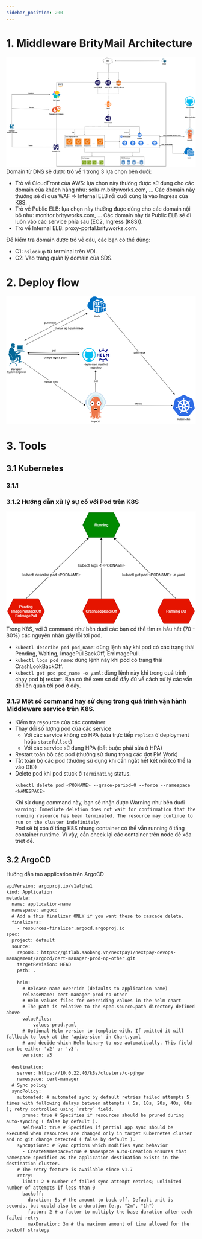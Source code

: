 ```yaml
---
sidebar_position: 200
---
```


# 1. Middleware BrityMail Architecture
![MD BrityMail Architecture](../img/MD-BrityMail-Architecture-v3.png)
Domain từ DNS sẽ được trỏ về 1 trong 3 lựa chọn bên dưới:
- Trỏ về CloudFront của AWS: lựa chọn này thường được sử dụng cho các domain của khách hàng như: solu-m.brityworks.com, ... Các domain này thường sẽ đi qua WAF => Internal ELB rồi cuối cùng là vào Ingress của K8S.
- Trỏ về Public ELB: lựa chọn này thường được dùng cho các domain nội bộ như: monitor.brityworks.com, ... Các domain này từ Public ELB sẽ đi luôn vào các service phía sau (EC2, Ingress (K8S)).
- Trỏ về Internal ELB: proxy-portal.brityworks.com.        

Để kiểm tra domain được trỏ về đâu, các bạn có thể dùng:

- C1: `nslookup` từ terminal trên VDI.
- C2: Vào trang quản lý domain của SDS.
# 2. Deploy flow
![MD BrityMail Architecture](../img/deploy-flow.png)      
# 3. Tools
## 3.1 Kubernetes
### 3.1.1 
### 3.1.2 Hướng dẫn xử lý sự cố với Pod trên K8S
![MD BrityMail Architecture](../img/pillar-to-solve-pod.png)        
Trong K8S, với 3 command như bên dưới các bạn có thể tìm ra hầu hết (70 - 80%) các nguyên nhân gây lỗi tới pod.
- `kubectl describe pod pod_name`: dùng lệnh này khi pod có các trạng thái Pending, Waiting, ImagePullBackOff, ErrImagePull.
- `kubectl logs pod_name`: dùng lệnh này khi pod có trạng thái CrashLookBackOff.
- `kubectl get pod pod_name -o yaml`: dùng lệnh này khi trong quá trình chạy pod bị restart.
Bạn có thể xem sơ đồ đầy đủ về cách xử lý các vấn đề liên quan tới pod ở đây.
### 3.1.3 Một số command hay sử dụng trong quá trình vận hành Middleware service trên K8S.
- Kiểm tra resource của các container
- Thay đổi số lượng pod của các service
    - Với các service không có HPA (sửa trực tiếp `replica` ở deployment hoặc `statefullset`)
    - Với các service sử dụng HPA (bắt buộc phải sửa ở HPA)
- Restart toàn bộ các pod (thường sử dụng trong các đợt PM Work)
- Tắt toàn bộ các pod (thường sử dụng khi cần ngắt hết kết nối (có thể là vào DB))
- Delete pod khi pod stuck ở `Terminating` status.
    ```
    kubectl delete pod <PODNAME> --grace-period=0 --force --namespace <NAMESPACE>
    ```
    Khi sử dụng command này, bạn sẽ nhận được Warning như bên dưới    
    `warning: Immediate deletion does not wait for confirmation that the running resource has been terminated. The resource may continue to run on the cluster indefinitely.`    
    Pod sẽ bị xóa ở tầng K8S nhưng container có thể vẫn running ở tầng container runtime. Vì vậy, cần check lại các container trên node để xóa triệt để.     


## 3.2 ArgoCD
Hướng dẫn tạo application trên ArgoCD
```
apiVersion: argoproj.io/v1alpha1
kind: Application
metadata:
  name: application-name
  namespace: argocd
  # Add a this finalizer ONLY if you want these to cascade delete.
  finalizers:
    - resources-finalizer.argocd.argoproj.io
spec:
  project: default
  source:
    repoURL: https://gitlab.saobang.vn/nextpay1/nextpay-devops-management/argocd/cert-manager-prod-np-other.git
    targetRevision: HEAD
    path: .

    helm:
      # Release name override (defaults to application name)
      releaseName: cert-manager-prod-np-other
      # Helm values files for overriding values in the helm chart
      # The path is relative to the spec.source.path directory defined above
      valueFiles:
        - values-prod.yaml
      # Optional Helm version to template with. If omitted it will fallback to look at the 'apiVersion' in Chart.yaml
      # and decide which Helm binary to use automatically. This field can be either 'v2' or 'v3'.
      version: v3

  destination:
    server: https://10.0.22.40/k8s/clusters/c-pjhgw
    namespace: cert-manager
  # Sync policy
  syncPolicy:
    automated: # automated sync by default retries failed attempts 5 times with following delays between attempts ( 5s, 10s, 20s, 40s, 80s ); retry controlled using `retry` field.
      prune: true # Specifies if resources should be pruned during auto-syncing ( false by default ).
      selfHeal: true # Specifies if partial app sync should be executed when resources are changed only in target Kubernetes cluster and no git change detected ( false by default ).
    syncOptions: # Sync options which modifies sync behavior
      - CreateNamespace=true # Namespace Auto-Creation ensures that namespace specified as the application destination exists in the destination cluster.
    # The retry feature is available since v1.7
    retry:
      limit: 2 # number of failed sync attempt retries; unlimited number of attempts if less than 0
      backoff:
        duration: 5s # the amount to back off. Default unit is seconds, but could also be a duration (e.g. "2m", "1h")
        factor: 2 # a factor to multiply the base duration after each failed retry
        maxDuration: 3m # the maximum amount of time allowed for the backoff strategy
```